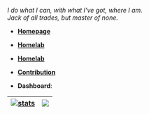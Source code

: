 _I do what I can, with what I've got, where I am._  
_Jack of all trades, but master of none._


- [**Homepage**](https://ia.github.io)


- [**Homelab**](https://ia.github.io/log)


- [**Homelab**](https://h0melab.github.io)


- [**Contribution**](https://github.com/pulls?q=is%3Apr+author%3Aia+archived%3Afalse)


- **Dashboard**:

| <a href="https://github.com/search?q=author%3Aia&type=commits&s=committer-date&o=desc"><img align="center" src="https://github-readme-stats.vercel.app/api?username=ia&show_icons=true&count_private=false&include_all_commits=true&theme=default&hide_border=true&show=reviews,discussions_started,discussions_answered,prs_merged,prs_merged_percentage" alt="stats" /></a> | <a href="https://github.com/ia?tab=repositories"><img align="center" src="https://github-readme-stats.vercel.app/api/top-langs/?username=ia&langs_count=10&layout=donut&theme=default&hide_border=true" /></a> |
| ------------- | ------------- |

